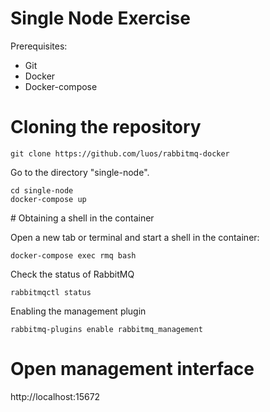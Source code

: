 # Single Node Exercise
Prerequisites:

* Git
* Docker
* Docker-compose

# Cloning the repository

```
git clone https://github.com/luos/rabbitmq-docker
```

Go to the directory "single-node". 

```
cd single-node
docker-compose up
```

# Obtaining a shell in the container

Open a new tab or terminal and start a shell in the container:

```
docker-compose exec rmq bash
```

Check the status of RabbitMQ

```
rabbitmqctl status
```

Enabling the management plugin

```
rabbitmq-plugins enable rabbitmq_management
```

# Open management interface

http://localhost:15672   




